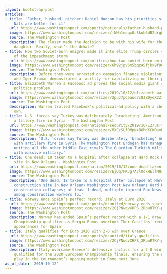 ```yaml
---
layout: bootstrap-post
articles:
- title: 'Father, husband, pitcher: Daniel Hudson has his priorities straight, and
    Nats are better for it'
  url: https://www.washingtonpost.com/sports/nationals/father-husband-pitcher-daniel-hudson-has-his-priorities-straight-and-nats-are-better-for-it/2019/10/12/d882f8f4-ed33-11e9-9306-47cb0324fd44_story.html
  image: https://www.washingtonpost.com/resizer/-NMn1eoqx0cSkub6dB2drg0zhD8=/1484x0/arc-anglerfish-washpost-prod-washpost.s3.amazonaws.com/public/ILSKPQXNIUI6TIZJON4PX6Q3MM.jpg
  source: The Washington Post
  description: The closer made the decision to be with his wife for the birth of their
    daughter. Really, what’s the debate?
- title: How two Soviet-born emigres made it into elite Trump circles — and the center
    of the impeachment storm
  url: https://www.washingtonpost.com/politics/how-two-soviet-born-emigres-made-it-into-elite-trump-circles--and-the-center-of-the-impeachment-storm/2019/10/12/9a3c03be-ec53-11e9-85c0-85a098e47b37_story.html
  image: https://www.washingtonpost.com/resizer/6h92jpv6m5bqzA5fjkx9f96vWO0=/1440x0/smart/arc-anglerfish-washpost-prod-washpost.s3.amazonaws.com/public/J633INHNDYI6TBOAQWQJRZD3G4.jpg
  source: The Washington Post
  description: Before they were arrested on campaign finance violations, Lev Parnas
    and Igor Fruman demonstrated a facility for capitalizing on their political connections.
- title: Elizabeth Warren’s Facebook ad proves the social media giant still has a
    politics problem
  url: https://www.washingtonpost.com/politics/2019/10/12/elizabeth-warrens-facebook-ad-proves-social-media-giant-still-has-politics-problem/
  image: https://www.washingtonpost.com/resizer/2puJ7pC5aud7c8JZ0yeX2Z1NXT4=/1484x0/arc-anglerfish-washpost-prod-washpost.s3.amazonaws.com/public/CARQS6XMRII6TIZJON4PX6Q3MM.jpg
  source: The Washington Post
  description: Warren trolled Facebook's political-ad policy with a cheeky ad of her
    own.
- title: U.S. forces say Turkey was deliberately ‘bracketing’ American troops with
    artillery fire in Syria - The Washington Post
  url: https://www.washingtonpost.com/national-security/2019/10/12/us-forces-say-turkey-was-deliberately-bracketing-american-forces-with-artillery-fire-syria/
  image: https://www.washingtonpost.com/resizer/MXExSLf0MpNxBOMdKCWOsvNZScw=/1484x0/arc-anglerfish-washpost-prod-washpost.s3.amazonaws.com/public/73D4QTHNB4I6TIZJON4PX6Q3MM.jpg
  source: The Washington Post
  description: 'U.S. forces say Turkey was deliberately ‘bracketing’ American troops
    with artillery fire in Syria The Washington Post Erdoğan has managed the unthinkable:
    uniting all the other Middle East rivals The Guardian Turkish military moves ahead
    with massive military…'
- title: One dead, 18 taken to a hospital after collapse at Hard Rock Hotel construction
    site in New Orleans - Washington Post
  url: https://www.washingtonpost.com/nation/2019/10/12/one-dead-taken-hospital-with-injuries-after-hard-rock-hotel-collapse/
  image: https://www.washingtonpost.com/resizer/EjUq7FKJg7A7lOdkHEllM8stROU=/1484x0/d1i4t8bqe7zgj6.cloudfront.net/10-12-2019/t_be6476b5e62946be8dbf1d99da7f09ec_name_20191012_Nola_Building_Collapse_still2.jpg
  source: The Washington Post
  description: 'One dead, 18 taken to a hospital after collapse at Hard Rock Hotel
    construction site in New Orleans Washington Post New Orleans Hard Rock hotel under
    construction collapses; at least 1 dead, multiple injured Fox News Video: Chaos
    among construction workers fo…'
- title: Norway ends Spain’s perfect record; Italy at Euro 2020
  url: https://www.washingtonpost.com/sports/dcunited/norway-ends-spains-perfect-record-italy-at-euro-2020/2019/10/12/ad282ec4-ed36-11e9-a329-7378fbfa1b63_story.html
  image: https://www.washingtonpost.com/resizer/2CjPNwqvXHPS_2RpuRTKY-p3eVo=/1484x0/www.washingtonpost.com/pb/resources/img/twp-social-share.png
  source: The Washington Post
  description: Norway has ended Spain’s perfect record with a 1-1 draw in their European
    Championship qualifier as Sergio Ramos overtook Iker Casillas’ record of most
    appearances for Spain
- title: Italy qualifies for Euro 2020 with 2-0 win over Greece
  url: https://www.washingtonpost.com/sports/dcunited/italy-qualifies-for-euro-2020-with-2-0-win-over-greece/2019/10/12/4a8f7ca8-ed32-11e9-a329-7378fbfa1b63_story.html
  image: https://www.washingtonpost.com/resizer/2CjPNwqvXHPS_2RpuRTKY-p3eVo=/1484x0/www.washingtonpost.com/pb/resources/img/twp-social-share.png
  source: The Washington Post
  description: Italy overcame Greece’s defensive tactics for a 2-0 win Saturday and
    qualified for the 2020 European Championship finals, ensuring the Azzurri will
    play in the tournament’s opening match in Rome next June
as_of_date: '2019-10-12'
---
```


